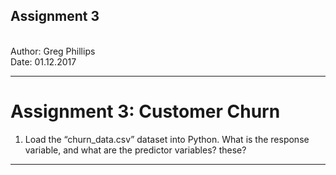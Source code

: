 <h2><b>Assignment 3</b></h2>
<br>
Author: Greg Phillips</br>   
Date:   01.12.2017
<hr>

Assignment 3: Customer Churn
==============================================


1) Load the “churn_data.csv” dataset into Python. What is the response variable, and what are the predictor variables?
these?
-----------------------------------------------------------------------------------------------------------